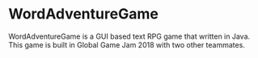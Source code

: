 # WordAdventureGame
WordAdventureGame is a GUI based text RPG game that written in Java.
This game is built in Global Game Jam 2018 with two other teammates.

